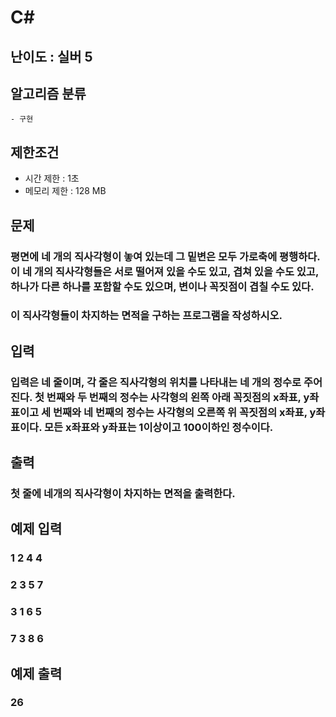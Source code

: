 # C#

## 난이도 : 실버 5

## 알고리즘 분류
	- 구현

## 제한조건
  - 시간 제한 : 1초
  - 메모리 제한 : 128 MB

## 문제
### 평면에 네 개의 직사각형이 놓여 있는데 그 밑변은 모두 가로축에 평행하다. 이 네 개의 직사각형들은 서로 떨어져 있을 수도 있고, 겹쳐 있을 수도 있고, 하나가 다른 하나를 포함할 수도 있으며, 변이나 꼭짓점이 겹칠 수도 있다.
### 이 직사각형들이 차지하는 면적을 구하는 프로그램을 작성하시오.

## 입력
### 입력은 네 줄이며, 각 줄은 직사각형의 위치를 나타내는 네 개의 정수로 주어진다. 첫 번째와 두 번째의 정수는 사각형의 왼쪽 아래 꼭짓점의 x좌표, y좌표이고 세 번째와 네 번째의 정수는 사각형의 오른쪽 위 꼭짓점의 x좌표, y좌표이다. 모든 x좌표와 y좌표는 1이상이고 100이하인 정수이다.

## 출력
### 첫 줄에 네개의 직사각형이 차지하는 면적을 출력한다.

## 예제 입력
### 1 2 4 4
### 2 3 5 7
### 3 1 6 5
### 7 3 8 6

## 예제 출력
### 26